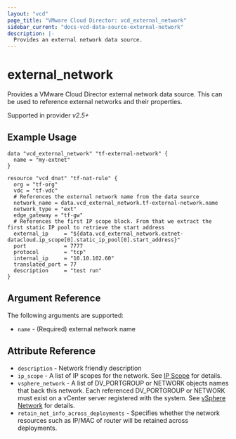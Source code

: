 ```yaml
---
layout: "vcd"
page_title: "VMware Cloud Director: vcd_external_network"
sidebar_current: "docs-vcd-data-source-external-network"
description: |-
  Provides an external network data source.
---
```


# external\_network

Provides a VMware Cloud Director external network data source. This can be used to reference external networks and their properties.

Supported in provider *v2.5+*

## Example Usage

```hcl
data "vcd_external_network" "tf-external-network" {
  name = "my-extnet"
}

resource "vcd_dnat" "tf-nat-rule" {
  org = "tf-org"
  vdc = "tf-vdc"
  # References the external network name from the data source
  network_name = data.vcd_external_network.tf-external-network.name
  network_type = "ext"
  edge_gateway = "tf-gw"
  # References the first IP scope block. From that we extract the first static IP pool to retrieve the start address
  external_ip     = "${data.vcd_external_network.extnet-datacloud.ip_scope[0].static_ip_pool[0].start_address}"
  port            = 7777
  protocol        = "tcp"
  internal_ip     = "10.10.102.60"
  translated_port = 77
  description     = "test run"
}
```

## Argument Reference

The following arguments are supported:

* `name` - (Required) external network name

## Attribute Reference

* `description` - Network friendly description
* `ip_scope` -  A list of IP scopes for the network. See [IP Scope](/providers/vmware/vcd/latest/docs/resources/external_network.html#ipscope)
   for details.
* `vsphere_network` -  A list of DV_PORTGROUP or NETWORK objects names that back this network. Each referenced 
  DV_PORTGROUP or NETWORK must exist on a vCenter server registered with the system.
  See [vSphere Network](/providers/vmware/vcd/latest/docs/resources/external_network.html#vspherenetwork) for details.
* `retain_net_info_across_deployments` -  Specifies whether the network resources such as IP/MAC of router will be 
  retained across deployments.

